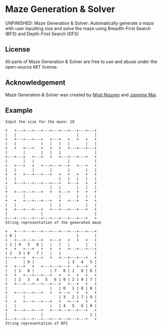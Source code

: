 # Maze Generation &amp; Solver
UNFINISHED: Maze Generation &amp; Solver: Automatically generate a maze with user inputting size and solve the maze using Breadth-First Search (BFS) and Depth-First Search (DFS)

## License
All parts of Maze Generation &amp; Solver are free to use and abuse under the open-source MIT license.

## Acknowledgement
Maze Generation &amp; Solver was created by [Nhat Nguyen](https://github.com/nguyen-nhat) and [Jasmine Mai](https://github.com/jasminemai97).

## Example 
```
Input the size for the maze: 10

+   +---+---+---+---+---+---+---+---+---+
|   |                           |       |
+   +---+---+---+   +---+   +   +   +   +
|   |           |   |   |   |       |   |
+   +   +---+   +   +   +   +---+---+---+
|       |       |   |   |               |
+---+---+   +---+   +   +---+---+---+   +
|       |   |               |           |
+   +---+   +   +---+---+---+   +---+   +
|   |       |       |       |       |   |
+   +   +---+---+---+   +   +   +   +   +
|   |                   |   |   |   |   |
+   +---+---+---+---+---+   +---+   +   +
|                   |   |       |   |   |
+   +---+---+---+   +   +---+   +   +   +
|       |               |       |   |   |
+   +   +---+---+---+   +   +---+   +   +
|   |               |   |           |   |
+   +---+---+---+   +---+---+---+---+   +
|               |                       |
+---+---+---+---+---+---+---+---+---+   +
String representation of the generated maze

+   +---+---+---+---+---+---+---+---+---+
| 0 |                           |       |
+   +---+---+---+   +---+   +   +   +   +
| 1 | 4   5   6 |   |   |   |       |   |
+   +   +---+   +   +   +   +---+---+---+
| 2   3 | 8   7 |   |   |               |
+---+---+   +---+   +   +---+---+---+   +
|       | 9 |               | 3   4   5 |
+   +---+   +   +---+---+---+   +---+   +
|   | 1   0 |       | 7   8 | 1   0 | 6 |
+   +   +---+---+---+   +   +   +   +   +
|   | 2   3   4   5   6 | 9 | 2 | 9 | 7 |
+   +---+---+---+---+---+   +---+   +   +
|                   |   | 0   1 | 8 | 8 |
+   +---+---+---+   +   +---+   +   +   +
|       |               | 3   2 | 7 | 9 |
+   +   +---+---+---+   +   +---+   +   +
|   |               |   | 4   5   6 | 0 |
+   +---+---+---+   +---+---+---+---+   +
|               |                     1 |
+---+---+---+---+---+---+---+---+---+   +
String representation of DFS
```
